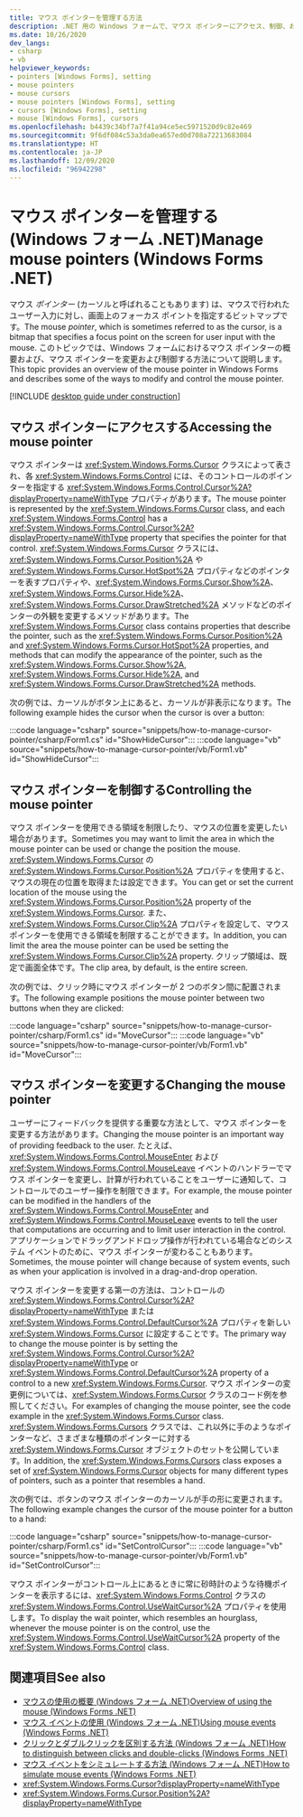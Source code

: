 ```yaml
---
title: マウス ポインターを管理する方法
description: .NET 用の Windows フォームで、マウス ポインターにアクセス、制御、および変更する方法について説明します。
ms.date: 10/26/2020
dev_langs:
- csharp
- vb
helpviewer_keywords:
- pointers [Windows Forms], setting
- mouse pointers
- mouse cursors
- mouse pointers [Windows Forms], setting
- cursors [Windows Forms], setting
- mouse [Windows Forms], cursors
ms.openlocfilehash: b4439c34bf7a7f41a94ce5ec5971520d9c82e469
ms.sourcegitcommit: 9f6df084c53a3da0ea657ed0d708a72213683084
ms.translationtype: HT
ms.contentlocale: ja-JP
ms.lasthandoff: 12/09/2020
ms.locfileid: "96942298"
---
```

# <a name="manage-mouse-pointers-windows-forms-net"></a><span data-ttu-id="4a49c-103">マウス ポインターを管理する (Windows フォーム .NET)</span><span class="sxs-lookup"><span data-stu-id="4a49c-103">Manage mouse pointers (Windows Forms .NET)</span></span>

<span data-ttu-id="4a49c-104">マウス *ポインター* (カーソルと呼ばれることもあります) は、マウスで行われたユーザー入力に対し、画面上のフォーカス ポイントを指定するビットマップです。</span><span class="sxs-lookup"><span data-stu-id="4a49c-104">The mouse *pointer*, which is sometimes referred to as the cursor, is a bitmap that specifies a focus point on the screen for user input with the mouse.</span></span> <span data-ttu-id="4a49c-105">このトピックでは、Windows フォームにおけるマウス ポインターの概要および、マウス ポインターを変更および制御する方法について説明します。</span><span class="sxs-lookup"><span data-stu-id="4a49c-105">This topic provides an overview of the mouse pointer in Windows Forms and describes some of the ways to modify and control the mouse pointer.</span></span>

[!INCLUDE [desktop guide under construction](../../includes/desktop-guide-preview-note.md)]

## <a name="accessing-the-mouse-pointer"></a><span data-ttu-id="4a49c-106">マウス ポインターにアクセスする</span><span class="sxs-lookup"><span data-stu-id="4a49c-106">Accessing the mouse pointer</span></span>

<span data-ttu-id="4a49c-107">マウス ポインターは <xref:System.Windows.Forms.Cursor> クラスによって表され、各 <xref:System.Windows.Forms.Control> には、そのコントロールのポインターを指定する <xref:System.Windows.Forms.Control.Cursor%2A?displayProperty=nameWithType> プロパティがあります。</span><span class="sxs-lookup"><span data-stu-id="4a49c-107">The mouse pointer is represented by the <xref:System.Windows.Forms.Cursor> class, and each <xref:System.Windows.Forms.Control> has a <xref:System.Windows.Forms.Control.Cursor%2A?displayProperty=nameWithType> property that specifies the pointer for that control.</span></span> <span data-ttu-id="4a49c-108"><xref:System.Windows.Forms.Cursor> クラスには、<xref:System.Windows.Forms.Cursor.Position%2A> や <xref:System.Windows.Forms.Cursor.HotSpot%2A> プロパティなどのポインターを表すプロパティや、<xref:System.Windows.Forms.Cursor.Show%2A>、<xref:System.Windows.Forms.Cursor.Hide%2A>、<xref:System.Windows.Forms.Cursor.DrawStretched%2A> メソッドなどのポインターの外観を変更するメソッドがあります。</span><span class="sxs-lookup"><span data-stu-id="4a49c-108">The <xref:System.Windows.Forms.Cursor> class contains properties that describe the pointer, such as the <xref:System.Windows.Forms.Cursor.Position%2A> and <xref:System.Windows.Forms.Cursor.HotSpot%2A> properties, and methods that can modify the appearance of the pointer, such as the <xref:System.Windows.Forms.Cursor.Show%2A>, <xref:System.Windows.Forms.Cursor.Hide%2A>, and <xref:System.Windows.Forms.Cursor.DrawStretched%2A> methods.</span></span>

<span data-ttu-id="4a49c-109">次の例では、カーソルがボタン上にあると、カーソルが非表示になります。</span><span class="sxs-lookup"><span data-stu-id="4a49c-109">The following example hides the cursor when the cursor is over a button:</span></span>

:::code language="csharp" source="snippets/how-to-manage-cursor-pointer/csharp/Form1.cs" id="ShowHideCursor":::
:::code language="vb" source="snippets/how-to-manage-cursor-pointer/vb/Form1.vb" id="ShowHideCursor":::

## <a name="controlling-the-mouse-pointer"></a><span data-ttu-id="4a49c-110">マウス ポインターを制御する</span><span class="sxs-lookup"><span data-stu-id="4a49c-110">Controlling the mouse pointer</span></span>

<span data-ttu-id="4a49c-111">マウス ポインターを使用できる領域を制限したり、マウスの位置を変更したい場合があります。</span><span class="sxs-lookup"><span data-stu-id="4a49c-111">Sometimes you may want to limit the area in which the mouse pointer can be used or change the position the mouse.</span></span> <span data-ttu-id="4a49c-112"><xref:System.Windows.Forms.Cursor> の <xref:System.Windows.Forms.Cursor.Position%2A> プロパティを使用すると、マウスの現在の位置を取得または設定できます。</span><span class="sxs-lookup"><span data-stu-id="4a49c-112">You can get or set the current location of the mouse using the <xref:System.Windows.Forms.Cursor.Position%2A> property of the <xref:System.Windows.Forms.Cursor>.</span></span> <span data-ttu-id="4a49c-113">また、<xref:System.Windows.Forms.Cursor.Clip%2A> プロパティを設定して、マウス ポインターを使用できる領域を制限することができます。</span><span class="sxs-lookup"><span data-stu-id="4a49c-113">In addition, you can limit the area the mouse pointer can be used be setting the <xref:System.Windows.Forms.Cursor.Clip%2A> property.</span></span> <span data-ttu-id="4a49c-114">クリップ領域は、既定で画面全体です。</span><span class="sxs-lookup"><span data-stu-id="4a49c-114">The clip area, by default, is the entire screen.</span></span>

<span data-ttu-id="4a49c-115">次の例では、クリック時にマウス ポインターが 2 つのボタン間に配置されます。</span><span class="sxs-lookup"><span data-stu-id="4a49c-115">The following example positions the mouse pointer between two buttons when they are clicked:</span></span>

:::code language="csharp" source="snippets/how-to-manage-cursor-pointer/csharp/Form1.cs" id="MoveCursor":::
:::code language="vb" source="snippets/how-to-manage-cursor-pointer/vb/Form1.vb" id="MoveCursor":::

## <a name="changing-the-mouse-pointer"></a><span data-ttu-id="4a49c-116">マウス ポインターを変更する</span><span class="sxs-lookup"><span data-stu-id="4a49c-116">Changing the mouse pointer</span></span>

<span data-ttu-id="4a49c-117">ユーザーにフィードバックを提供する重要な方法として、マウス ポインターを変更する方法があります。</span><span class="sxs-lookup"><span data-stu-id="4a49c-117">Changing the mouse pointer is an important way of providing feedback to the user.</span></span> <span data-ttu-id="4a49c-118">たとえば、<xref:System.Windows.Forms.Control.MouseEnter> および <xref:System.Windows.Forms.Control.MouseLeave> イベントのハンドラーでマウス ポインターを変更し、計算が行われていることをユーザーに通知して、コントロールでのユーザー操作を制限できます。</span><span class="sxs-lookup"><span data-stu-id="4a49c-118">For example, the mouse pointer can be modified in the handlers of the <xref:System.Windows.Forms.Control.MouseEnter> and <xref:System.Windows.Forms.Control.MouseLeave> events to tell the user that computations are occurring and to limit user interaction in the control.</span></span> <span data-ttu-id="4a49c-119">アプリケーションでドラッグアンドドロップ操作が行われている場合などのシステム イベントのために、マウス ポインターが変わることもあります。</span><span class="sxs-lookup"><span data-stu-id="4a49c-119">Sometimes, the mouse pointer will change because of system events, such as when your application is involved in a drag-and-drop operation.</span></span>

<span data-ttu-id="4a49c-120">マウス ポインターを変更する第一の方法は、コントロールの <xref:System.Windows.Forms.Control.Cursor%2A?displayProperty=nameWithType> または <xref:System.Windows.Forms.Control.DefaultCursor%2A> プロパティを新しい <xref:System.Windows.Forms.Cursor> に設定することです。</span><span class="sxs-lookup"><span data-stu-id="4a49c-120">The primary way to change the mouse pointer is by setting the <xref:System.Windows.Forms.Control.Cursor%2A?displayProperty=nameWithType> or <xref:System.Windows.Forms.Control.DefaultCursor%2A> property of a control to a new <xref:System.Windows.Forms.Cursor>.</span></span> <span data-ttu-id="4a49c-121">マウス ポインターの変更例については、<xref:System.Windows.Forms.Cursor> クラスのコード例を参照してください。</span><span class="sxs-lookup"><span data-stu-id="4a49c-121">For examples of changing the mouse pointer, see the code example in the <xref:System.Windows.Forms.Cursor> class.</span></span> <span data-ttu-id="4a49c-122"><xref:System.Windows.Forms.Cursors> クラスでは、これ以外に手のようなポインターなど、さまざまな種類のポインターに対する <xref:System.Windows.Forms.Cursor> オブジェクトのセットを公開しています。</span><span class="sxs-lookup"><span data-stu-id="4a49c-122">In addition, the <xref:System.Windows.Forms.Cursors> class exposes a set of <xref:System.Windows.Forms.Cursor> objects for many different types of pointers, such as a pointer that resembles a hand.</span></span>

<span data-ttu-id="4a49c-123">次の例では、ボタンのマウス ポインターのカーソルが手の形に変更されます。</span><span class="sxs-lookup"><span data-stu-id="4a49c-123">The following example changes the cursor of the mouse pointer for a button to a hand:</span></span>

:::code language="csharp" source="snippets/how-to-manage-cursor-pointer/csharp/Form1.cs" id="SetControlCursor":::
:::code language="vb" source="snippets/how-to-manage-cursor-pointer/vb/Form1.vb" id="SetControlCursor":::

<span data-ttu-id="4a49c-124">マウス ポインターがコントロール上にあるときに常に砂時計のような待機ポインターを表示するには、<xref:System.Windows.Forms.Control> クラスの <xref:System.Windows.Forms.Control.UseWaitCursor%2A> プロパティを使用します。</span><span class="sxs-lookup"><span data-stu-id="4a49c-124">To display the wait pointer, which resembles an hourglass, whenever the mouse pointer is on the control, use the <xref:System.Windows.Forms.Control.UseWaitCursor%2A> property of the <xref:System.Windows.Forms.Control> class.</span></span>

## <a name="see-also"></a><span data-ttu-id="4a49c-125">関連項目</span><span class="sxs-lookup"><span data-stu-id="4a49c-125">See also</span></span>

- [<span data-ttu-id="4a49c-126">マウスの使用の概要 (Windows フォーム .NET)</span><span class="sxs-lookup"><span data-stu-id="4a49c-126">Overview of using the mouse (Windows Forms .NET)</span></span>](overview.md)
- [<span data-ttu-id="4a49c-127">マウス イベントの使用 (Windows フォーム .NET)</span><span class="sxs-lookup"><span data-stu-id="4a49c-127">Using mouse events (Windows Forms .NET)</span></span>](events.md)
- [<span data-ttu-id="4a49c-128">クリックとダブルクリックを区別する方法 (Windows フォーム .NET)</span><span class="sxs-lookup"><span data-stu-id="4a49c-128">How to distinguish between clicks and double-clicks (Windows Forms .NET)</span></span>](how-to-distinguish-between-clicks-and-double-clicks.md)
- [<span data-ttu-id="4a49c-129">マウス イベントをシミュレートする方法 (Windows フォーム .NET)</span><span class="sxs-lookup"><span data-stu-id="4a49c-129">How to simulate mouse events (Windows Forms .NET)</span></span>](how-to-simulate-events.md)
- <xref:System.Windows.Forms.Cursor?displayProperty=nameWithType>
- <xref:System.Windows.Forms.Cursor.Position%2A?displayProperty=nameWithType>
